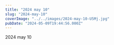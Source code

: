 ```yaml
---
title: "2024 may 10"
slug: "2024-may-10"
coverImage: "../../images/2024-may-10-U5Mj.jpg"
pubDate: "2024-05-09T19:44:56.000Z"
---
```


2024 may 10
